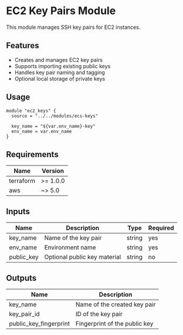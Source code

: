 # EC2 Key Pairs Module

This module manages SSH key pairs for EC2 instances.

## Features

- Creates and manages EC2 key pairs
- Supports importing existing public keys
- Handles key pair naming and tagging
- Optional local storage of private keys

## Usage

```hcl
module "ec2_keys" {
  source = "../../modules/ecs-keys"

  key_name = "${var.env_name}-key"
  env_name = var.env_name
}
```

## Requirements

| Name | Version |
|------|---------|
| terraform | >= 1.0.0 |
| aws | ~> 5.0 |

## Inputs

| Name | Description | Type | Required |
|------|-------------|------|----------|
| key_name | Name of the key pair | string | yes |
| env_name | Environment name | string | yes |
| public_key | Optional public key material | string | no |

## Outputs

| Name | Description |
|------|-------------|
| key_name | Name of the created key pair |
| key_pair_id | ID of the key pair |
| public_key_fingerprint | Fingerprint of the public key |
